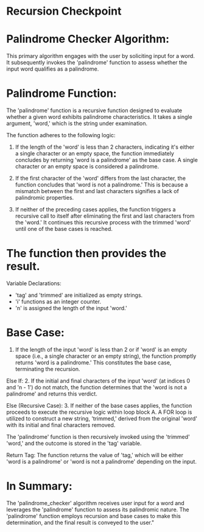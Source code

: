 # Recursion Checkpoint
# Palindrome Checker Algorithm:
This primary algorithm engages with the user by soliciting input for a word. It subsequently invokes the 'palindrome' function to assess whether the input word qualifies as a palindrome.

# Palindrome Function:
The 'palindrome' function is a recursive function designed to evaluate whether a given word exhibits palindrome characteristics. It takes a single argument, 'word,' which is the string under examination.

The function adheres to the following logic:

1. If the length of the 'word' is less than 2 characters, indicating it's either a single character or an empty space, the function immediately concludes by returning 'word is a palindrome' as the base case. A single character or an empty space is considered a palindrome.

2. If the first character of the 'word' differs from the last character, the function concludes that 'word is not a palindrome.' This is because a mismatch between the first and last characters signifies a lack of palindromic properties.

3. If neither of the preceding cases applies, the function triggers a recursive call to itself after eliminating the first and last characters from the 'word.' It continues this recursive process with the trimmed 'word' until one of the base cases is reached.

# The function then provides the result.

Variable Declarations:
- 'tag' and 'trimmed' are initialized as empty strings.
- 'i' functions as an integer counter.
- 'n' is assigned the length of the input 'word.'

# Base Case:
1. If the length of the input 'word' is less than 2 or if 'word' is an empty space (i.e., a single character or an empty string), the function promptly returns 'word is a palindrome.' This constitutes the base case, terminating the recursion.

Else If:
2. If the initial and final characters of the input 'word' (at indices 0 and 'n - 1') do not match, the function determines that the 'word is not a palindrome' and returns this verdict.

Else (Recursive Case):
3. If neither of the base cases applies, the function proceeds to execute the recursive logic within loop block A. A FOR loop is utilized to construct a new string, 'trimmed,' derived from the original 'word' with its initial and final characters removed.

The 'palindrome' function is then recursively invoked using the 'trimmed' 'word,' and the outcome is stored in the 'tag' variable.

Return Tag:
The function returns the value of 'tag,' which will be either 'word is a palindrome' or 'word is not a palindrome' depending on the input.

# In Summary:
The 'palindrome_checker' algorithm receives user input for a word and leverages the 'palindrome' function to assess its palindromic nature. The 'palindrome' function employs recursion and base cases to make this determination, and the final result is conveyed to the user."
